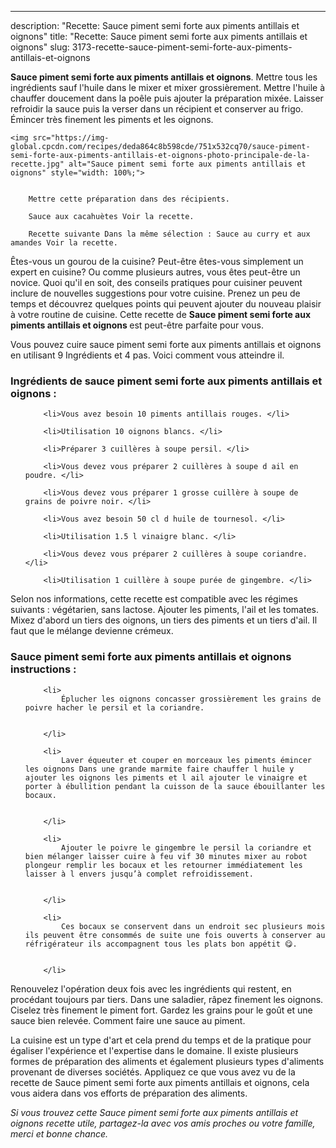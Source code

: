 ---
description: "Recette: Sauce piment semi forte aux piments antillais et oignons"
title: "Recette: Sauce piment semi forte aux piments antillais et oignons"
slug: 3173-recette-sauce-piment-semi-forte-aux-piments-antillais-et-oignons

<p>
	<strong>Sauce piment semi forte aux piments antillais et oignons</strong>. 
	Mettre tous les ingrédients sauf l&#39;huile dans le mixer et mixer grossièrement. Mettre l&#39;huile à chauffer doucement dans la poêle puis ajouter la préparation mixée. Laisser refroidir la sauce puis la verser dans un récipient et conserver au frigo. Émincer très finement les piments et les oignons.
</p>
<p>
	
	<img src="https://img-global.cpcdn.com/recipes/deda864c8b598cde/751x532cq70/sauce-piment-semi-forte-aux-piments-antillais-et-oignons-photo-principale-de-la-recette.jpg" alt="Sauce piment semi forte aux piments antillais et oignons" style="width: 100%;">
	
	
		Mettre cette préparation dans des récipients.
	
		Sauce aux cacahuètes Voir la recette.
	
		Recette suivante Dans la même sélection : Sauce au curry et aux amandes Voir la recette.
	
</p>

Êtes-vous un gourou de la cuisine? Peut-être êtes-vous simplement un expert en cuisine? Ou comme plusieurs autres, vous êtes peut-être un novice. Quoi qu'il en soit, des conseils pratiques pour cuisiner peuvent inclure de nouvelles suggestions pour votre cuisine. Prenez un peu de temps et découvrez quelques points qui peuvent ajouter du nouveau plaisir à votre routine de cuisine. Cette recette de <strong> Sauce piment semi forte aux piments antillais et oignons </strong> est peut-être parfaite pour vous.

<!--inarticleads1-->

Vous pouvez cuire sauce piment semi forte aux piments antillais et oignons en utilisant 9 Ingrédients et 4 pas. Voici comment vous atteindre il.

<h3>Ingrédients de sauce piment semi forte aux piments antillais et oignons :</h3>

<ol>
	
		<li>Vous avez besoin 10 piments antillais rouges. </li>
	
		<li>Utilisation 10 oignons blancs. </li>
	
		<li>Préparer 3 cuillères à soupe persil. </li>
	
		<li>Vous devez vous préparer 2 cuillères à soupe d ail en poudre. </li>
	
		<li>Vous devez vous préparer 1 grosse cuillère à soupe de grains de poivre noir. </li>
	
		<li>Vous avez besoin 50 cl d huile de tournesol. </li>
	
		<li>Utilisation 1.5 l vinaigre blanc. </li>
	
		<li>Vous devez vous préparer 2 cuillères à soupe coriandre. </li>
	
		<li>Utilisation 1 cuillère à soupe purée de gingembre. </li>
	
</ol>

Selon nos informations, cette recette est compatible avec les régimes suivants : végétarien, sans lactose. Ajouter les piments, l&#39;ail et les tomates. Mixez d&#39;abord un tiers des oignons, un tiers des piments et un tiers d&#39;ail. Il faut que le mélange devienne crémeux. 

<!--inarticleads2-->

<h3>Sauce piment semi forte aux piments antillais et oignons instructions :</h3>

<ol>
	
		<li>
			Éplucher les oignons concasser grossièrement les grains de poivre hacher le persil et la coriandre.
			
			
		</li>
	
		<li>
			Laver équeuter et couper en morceaux les piments émincer les oignons Dans une grande marmite faire chauffer l huile y ajouter les oignons les piments et l ail ajouter le vinaigre et porter à ébullition pendant la cuisson de la sauce ébouillanter les bocaux.
			
			
		</li>
	
		<li>
			Ajouter le poivre le gingembre le persil la coriandre et bien mélanger laisser cuire à feu vif 30 minutes mixer au robot plongeur remplir les bocaux et les retourner immédiatement les laisser à l envers jusqu’à complet refroidissement.
			
			
		</li>
	
		<li>
			Ces bocaux se conservent dans un endroit sec plusieurs mois ils peuvent être consommés de suite une fois ouverts à conserver au réfrigérateur ils accompagnent tous les plats bon appétit 😋.
			
			
		</li>
	
</ol>

Renouvelez l&#39;opération deux fois avec les ingrédients qui restent, en procédant toujours par tiers. Dans une saladier, râpez finement les oignons. Ciselez très finement le piment fort. Gardez les grains pour le goût et une sauce bien relevée. Comment faire une sauce au piment. 

<!--inarticleads1-->

<p>
La cuisine est un type d'art et cela prend du temps et de la pratique pour égaliser l'expérience et l'expertise dans le domaine. Il existe plusieurs formes de préparation des aliments et également plusieurs types d'aliments provenant de diverses sociétés. Appliquez ce que vous avez vu de la recette de Sauce piment semi forte aux piments antillais et oignons, cela vous aidera dans vos efforts de préparation des aliments.
</p>

<p>
<i>Si vous trouvez cette Sauce piment semi forte aux piments antillais et oignons recette utile, partagez-la avec vos amis proches ou votre famille, merci et bonne chance.</i>
</p>
